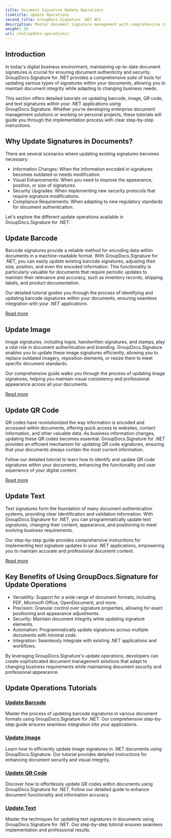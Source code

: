 ```yaml
---
title: Document Signature Update Operations
linktitle: Update Operations
second_title: GroupDocs.Signature .NET API
description: Master document signature management with comprehensive tutorials for updating barcode, image, QR code, and text signatures using GroupDocs.Signature for .NET. Enhance security and document integrity with ease.
weight: 26
url: /net/update-operations/
---
```

## Introduction

In today's digital business environment, maintaining up-to-date document signatures is crucial for ensuring document authenticity and security. GroupDocs.Signature for .NET provides a comprehensive suite of tools for updating various types of signatures within your documents, allowing you to maintain document integrity while adapting to changing business needs.

This section offers detailed tutorials on updating barcode, image, QR code, and text signatures within your .NET applications using GroupDocs.Signature. Whether you're developing enterprise document management solutions or working on personal projects, these tutorials will guide you through the implementation process with clear step-by-step instructions.

## Why Update Signatures in Documents?

There are several scenarios where updating existing signatures becomes necessary:

- Information Changes: When the information encoded in signatures becomes outdated or needs modification.
- Visual Enhancements: When you need to improve the appearance, position, or size of signatures.
- Security Upgrades: When implementing new security protocols that require signature modifications.
- Compliance Requirements: When adapting to new regulatory standards for document authentication.

Let's explore the different update operations available in GroupDocs.Signature for .NET:

## Update Barcode
Barcode signatures provide a reliable method for encoding data within documents in a machine-readable format. With GroupDocs.Signature for .NET, you can easily update existing barcode signatures, adjusting their size, position, and even the encoded information. This functionality is particularly valuable for documents that require periodic updates to maintain their relevance and accuracy, such as inventory records, shipping labels, and product documentation.

Our detailed tutorial guides you through the process of identifying and updating barcode signatures within your documents, ensuring seamless integration with your .NET applications.

[Read more](./update-barcode/)

## Update Image
Image signatures, including logos, handwritten signatures, and stamps, play a vital role in document authentication and branding. GroupDocs.Signature enables you to update these image signatures efficiently, allowing you to replace outdated imagery, reposition elements, or resize them to meet specific document standards.

Our comprehensive guide walks you through the process of updating image signatures, helping you maintain visual consistency and professional appearance across all your documents.

[Read more](./update-image/)

## Update QR Code
QR codes have revolutionized the way information is encoded and accessed within documents, offering quick access to websites, contact information, and other valuable data. As business information changes, updating these QR codes becomes essential. GroupDocs.Signature for .NET provides an efficient mechanism for updating QR code signatures, ensuring that your documents always contain the most current information.

Follow our detailed tutorial to learn how to identify and update QR code signatures within your documents, enhancing the functionality and user experience of your digital content.

[Read more](./update-qr-code/)

## Update Text
Text signatures form the foundation of many document authentication systems, providing clear identification and validation information. With GroupDocs.Signature for .NET, you can programmatically update text signatures, changing their content, appearance, and positioning to meet evolving business requirements.

Our step-by-step guide provides comprehensive instructions for implementing text signature updates in your .NET applications, empowering you to maintain accurate and professional document content.

[Read more](./update-text/)

## Key Benefits of Using GroupDocs.Signature for Update Operations

- Versatility: Support for a wide range of document formats, including PDF, Microsoft Office, OpenDocument, and more.
- Precision: Granular control over signature properties, allowing for exact positioning and appearance adjustments.
- Security: Maintain document integrity while updating signature elements.
- Automation: Programmatically update signatures across multiple documents with minimal code.
- Integration: Seamlessly integrate with existing .NET applications and workflows.

By leveraging GroupDocs.Signature's update operations, developers can create sophisticated document management solutions that adapt to changing business requirements while maintaining document security and professional appearance.

## Update Operations Tutorials
### [Update Barcode](./update-barcode/)
Master the process of updating barcode signatures in various document formats using GroupDocs.Signature for .NET. Our comprehensive step-by-step guide ensures seamless integration into your applications.

### [Update Image](./update-image/)
Learn how to efficiently update image signatures in .NET documents using GroupDocs.Signature. Our tutorial provides detailed instructions for enhancing document security and visual integrity.

### [Update QR Code](./update-qr-code/)
Discover how to effortlessly update QR codes within documents using GroupDocs.Signature for .NET. Follow our detailed guide to enhance document functionality and information accuracy.

### [Update Text](./update-text/)
Master the techniques for updating text signatures in documents using GroupDocs.Signature for .NET. Our step-by-step tutorial ensures seamless implementation and professional results.
